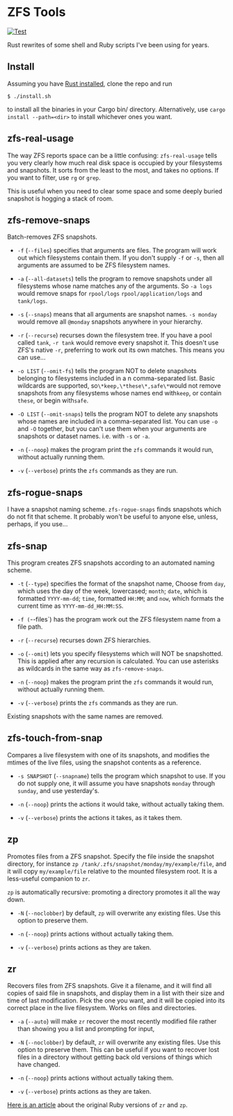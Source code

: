# ZFS Tools

[![Test](https://github.com/snltd/zfs-tools-rs/actions/workflows/test.yml/badge.svg)](https://github.com/snltd/zfs-tools-rs/actions/workflows/test.yml)

Rust rewrites of some shell and Ruby scripts I've been using for years.

## Install

Assuming you have [Rust installed](https://rustup.rs/), clone the repo and run

```
$ ./install.sh
```

to install all the binaries in your Cargo bin/ directory. Alternatively, use
`cargo install --path=<dir>` to install whichever ones you want.

## zfs-real-usage

The way ZFS reports space can be a little confusing: `zfs-real-usage` tells you
very clearly how much real disk space is occupied by your filesystems and
snapshots. It sorts from the least to the most, and takes no options. If you
want to filter, use `rg` or `grep`.

This is useful when you need to clear some space and some deeply buried snapshot
is hogging a stack of room.

## zfs-remove-snaps

Batch-removes ZFS snapshots.

- `-f` (`--files`) specifies that arguments are files. The program will work out
  which filesystems contain them. If you don't supply `-f` or `-s`, then all
  arguments are assumed to be ZFS filesystem names.

- `-a` (`--all-datasets`) tells the program to remove snapshots under all
  filesystems whose name matches any of the arguments. So `-a logs` would remove
  snaps for `rpool/logs` `rpool/application/logs` and `tank/logs`.

- `-s` (`--snaps`) means that all arguments are snapshot names. `-s monday`
  would remove all `@monday` snapshots anywhere in your hierarchy.

- `-r` (`--recurse`) recurses down the filesystem tree. If you have a pool
  called `tank`, `-r tank` would remove every snapshot it. This doesn't use
  ZFS's native `-r`, preferring to work out its own matches. This means you can
  use...

- `-o LIST` (`--omit-fs`) tells the program NOT to delete snapshots belonging to
  filesystems included in a n comma-separated list. Basic wildcards are
  supported, so`\*keep,\*these\*,safe\*`would not remove snapshots from any
  filesystems whose names end with`keep`, or contain `these`, or begin
  with`safe`.

- `-O LIST` (`--omit-snaps`) tells the program NOT to delete any snapshots whose
  names are included in a comma-separated list. You can use `-o` and `-O`
  together, but you can't use them when your arguments are snapshots or dataset
  names. i.e. with `-s` or `-a`.

- `-n` (`--noop`) makes the program print the `zfs` commands it would run,
  without actually running them.

- `-v` (`--verbose`) prints the `zfs` commands as they are run.

## zfs-rogue-snaps

I have a snapshot naming scheme. `zfs-rogue-snaps` finds snapshots which do not
fit that scheme. It probably won't be useful to anyone else, unless, perhaps, if
you use...

## zfs-snap

This program creates ZFS snapshots according to an automated naming scheme.

- `-t` (`--type`) specifies the format of the snapshot name, Choose from `day`,
  which uses the day of the week, lowercased; `month`; `date`, which is
  formatted `YYYY-mm-dd`; `time`, formatted `HH:MM`; and `now`, which formats
  the current time as `YYYY-mm-dd_HH:MM:SS`.

- `-f (`--files`) has the program work out the ZFS filesystem name from a file
  path.

- `-r` (`--recurse`) recurses down ZFS hierarchies.

- `-o` (`--omit`) lets you specify filesystems which will NOT be snapshotted.
  This is applied after any recursion is calculated. You can use asterisks as
  wildcards in the same way as `zfs-remove-snaps`.

- `-n` (`--noop`) makes the program print the `zfs` commands it would run,
  without actually running them.

- `-v` (`--verbose`) prints the `zfs` commands as they are run.

Existing snapshots with the same names are removed.

## zfs-touch-from-snap

Compares a live filesystem with one of its snapshots, and modifies the mtimes of
the live files, using the snapshot contents as a reference.

- `-s SNAPSHOT` (`--snapname`) tells the program which snapshot to use. If you
  do not supply one, it will assume you have snapshots `monday` through
  `sunday`, and use yesterday's.

- `-n` (`--noop`) prints the actions it would take, without actually taking
  them.

- `-v` (`--verbose`) prints the actions it takes, as it takes them.

## zp

Promotes files from a ZFS snapshot. Specify the file inside the snapshot
directory, for instance `zp /tank/.zfs/snapshot/monday/my/example/file`, and it
will copy `my/example/file` relative to the mounted filesystem root. It is a
less-useful companion to `zr`.

`zp` is automatically recursive: promoting a directory promotes it all the way
down.

- `-N` (`--noclobber`) by default, `zp` will overwrite any existing files. Use
  this option to preserve them.

* `-n` (`--noop`) prints actions without actually taking them.

* `-v` (`--verbose`) prints actions as they are taken.

## zr

Recovers files from ZFS snapshots. Give it a filename, and it will find all
copies of said file in snapshots, and display them in a list with their size and
time of last modification. Pick the one you want, and it will be copied into its
correct place in the live filesystem. Works on files and directories.

- `-a` (`--auto`) will make `zr` recover the most recently modified file rather
  than showing you a list and prompting for input,

- `-N` (`--noclobber`) by default, `zr` will overwrite any existing files. Use
  this option to preserve them. This can be useful if you want to recover lost
  files in a directory without getting back old versions of things which have
  changed.

* `-n` (`--noop`) prints actions without actually taking them.

* `-v` (`--verbose`) prints actions as they are taken.

[Here is an article](https://tech.id264.net/post/2019-04-04-zr) about the original
Ruby versions of `zr` and `zp`.
